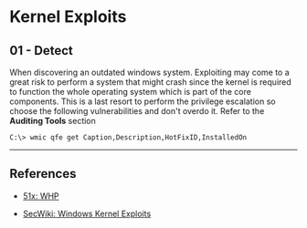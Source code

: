 # Kernel Exploits

## 01 - Detect

When discovering an outdated windows system. Exploiting may come to a great risk to perform a system that might crash since the kernel is required to function the whole operating system which is part of the core components. This is a last resort to perform the privilege escalation so choose the following vulnerabilities and don't overdo it. Refer to the **Auditing Tools** section

```
C:\> wmic qfe get Caption,Description,HotFixID,InstalledOn
```

---
## References

- [51x: WHP](https://github.com/51x/WHP)

- [SecWiki: Windows Kernel Exploits](https://github.com/SecWiki/windows-kernel-exploits)